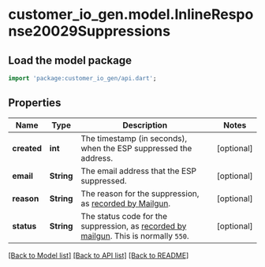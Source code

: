 # customer_io_gen.model.InlineResponse20029Suppressions

## Load the model package
```dart
import 'package:customer_io_gen/api.dart';
```

## Properties
Name | Type | Description | Notes
------------ | ------------- | ------------- | -------------
**created** | **int** | The timestamp (in seconds), when the ESP suppressed the address. | [optional] 
**email** | **String** | The email address that the ESP suppressed. | [optional] 
**reason** | **String** | The reason for the suppression, as [recorded by Mailgun](https://documentation.mailgun.com/en/latest/api-suppressions.html). | [optional] 
**status** | **String** | The status code for the suppression, as [recorded by mailgun](https://documentation.mailgun.com/en/latest/api-suppressions.html). This is normally `550`. | [optional] 

[[Back to Model list]](../README.md#documentation-for-models) [[Back to API list]](../README.md#documentation-for-api-endpoints) [[Back to README]](../README.md)


